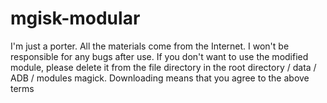 # mgisk-modular
I'm just a porter. All the materials come from the Internet. I won't be responsible for any bugs after use. If you don't want to use the modified module, please delete it from the file directory in the root directory / data / ADB / modules magick. Downloading means that you agree to the above terms
